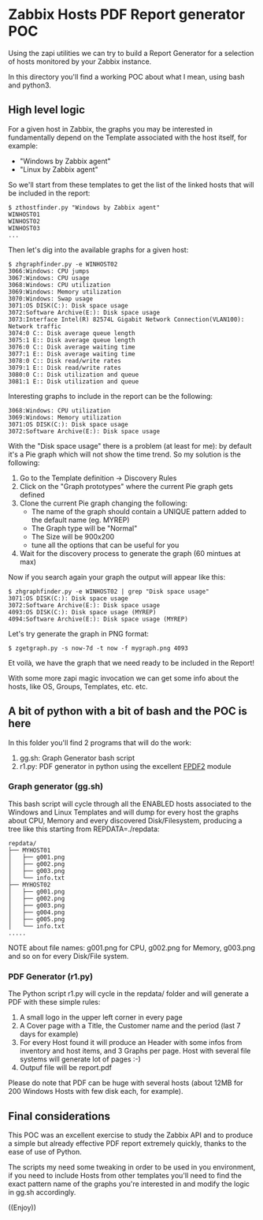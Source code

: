 # Zabbix Hosts PDF Report generator POC

Using the zapi utilities we can try to build a Report Generator for a selection 
of hosts monitored by your Zabbix instance.

In this directory you'll find a working POC about what I mean, using bash and python3.

## High level logic
For a given host in Zabbix, the graphs you may be interested in fundamentally depend on the Template associated with the host itself, for example:

- "Windows by Zabbix agent"
- "Linux by Zabbix agent"

So we'll start from these templates to get the list of the linked hosts that will be included in the report:

```
$ zthostfinder.py "Windows by Zabbix agent"
WINHOST01
WINHOST02
WINHOST03
...
```

Then let's dig into the available graphs for a given host:

```
$ zhgraphfinder.py -e WINHOST02
3066:Windows: CPU jumps
3067:Windows: CPU usage
3068:Windows: CPU utilization
3069:Windows: Memory utilization
3070:Windows: Swap usage
3071:OS DISK(C:): Disk space usage
3072:Software Archive(E:): Disk space usage
3073:Interface Intel(R) 82574L Gigabit Network Connection(VLAN100): Network traffic
3074:0 C:: Disk average queue length
3075:1 E:: Disk average queue length
3076:0 C:: Disk average waiting time
3077:1 E:: Disk average waiting time
3078:0 C:: Disk read/write rates
3079:1 E:: Disk read/write rates
3080:0 C:: Disk utilization and queue
3081:1 E:: Disk utilization and queue
```

Interesting graphs to include in the report can be the following:
```
3068:Windows: CPU utilization
3069:Windows: Memory utilization
3071:OS DISK(C:): Disk space usage
3072:Software Archive(E:): Disk space usage
```

With the "Disk space usage" there is a problem (at least for me): by default it's a Pie graph which will not show
the time trend. So my solution is the following:
1. Go to the Template definition -> Discovery Rules
2. Click on the "Graph prototypes" where the current Pie graph gets defined
3. Clone the current Pie graph changing the following:
    - The name of the graph should contain a UNIQUE pattern added to the default name (eg. MYREP)
    - The Graph type will be "Normal"
    - The Size will be 900x200
    - tune all the options that can be useful for you
4. Wait for the discovery process to generate the graph (60 mintues at max)

Now if you search again your graph the output will appear like this:

```
$ zhgraphfinder.py -e WINHOST02 | grep "Disk space usage"
3071:OS DISK(C:): Disk space usage
3072:Software Archive(E:): Disk space usage
4093:OS DISK(C:): Disk space usage (MYREP)
4094:Software Archive(E:): Disk space usage (MYREP)
```

Let's try generate the graph in PNG format:

```
$ zgetgraph.py -s now-7d -t now -f mygraph.png 4093
```

Et voilà, we have the graph that we need ready to be included in the Report!

With some more zapi magic invocation we can get some info about the hosts, like OS, Groups, Templates, etc. etc.

## A bit of python with a bit of bash and the POC is here
In this folder you'll find 2 programs that will do the work:
1. gg.sh: Graph Generator bash script
2. r1.py: PDF generator in python using the excellent [FPDF2](https://pypi.org/project/fpdf2/) module

### Graph generator (gg.sh)
This bash script will cycle through all the ENABLED hosts associated to the Windows and Linux Templates and will dump for every host the graphs about CPU, Memory and every discovered Disk/Filesystem, producing a tree like this starting from REPDATA=./repdata:
```
repdata/
├── MYHOST01
│   ├── g001.png
│   ├── g002.png
│   ├── g003.png
│   └── info.txt
├── MYHOST02
│   ├── g001.png
│   ├── g002.png
│   ├── g003.png
│   ├── g004.png
│   ├── g005.png
│   └── info.txt
.....
```

NOTE about file names: g001.png for CPU, g002.png for Memory, g003.png and so on for every Disk/File system.

### PDF Generator (r1.py)
The Python script r1.py will cycle in the repdata/ folder and will generate a PDF with these simple rules:
1. A small logo in the upper left corner in every page
2. A Cover page with a Title, the Customer name and the period (last 7 days for example)
3. For every Host found it will produce an Header with some infos from inventory and host items, and 3 Graphs per page. Host with several file systems will generate lot of pages :-)
4. Outpuf file will be report.pdf

Please do note that PDF can be huge with several hosts (about 12MB for 200 Windows Hosts with few disk each, for example).

## Final considerations
This POC was an excellent exercise to study the Zabbix API and to produce a simple but already effective PDF report extremely quickly, thanks to the ease of use of Python.

The scripts my need some tweaking in order to be used in you environment, if you need to include Hosts from other templates you'll need to find the exact pattern name of the graphs you're interested in and modify the logic in gg.sh accordingly.

((Enjoy))





